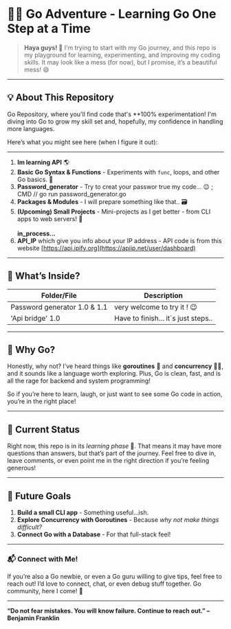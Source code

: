 # 🏄‍♂️ Go Adventure - Learning Go One Step at a Time

> **Haya guys! 👋** I'm trying to start with my Go journey, and this repo is my playground for learning, experimenting, and improving my coding skills. It may look like a mess (for now), but I promise, it’s a beautiful mess! 😄

---

## 💡 About This Repository

 Go Repository, where you'll find code that's **100% experimentation! I'm diving into Go to grow my skill set and, hopefully, my confidence in handling more languages. 

Here’s what you might see here (when I figure it out): 

---

1. **Im learning API** 🌎
2. **Basic Go Syntax & Functions** - Experiments with `func`, loops, and other Go basics. 🧪
3. **Password_generator** - Try to creat your passwor true my code... 😉 ; CMD // go run password_generator.go
4. **Packages & Modules** - I will prepare something like that.. 🗃️
5. **(Upcoming) Small Projects** - Mini-projects as I get better - from CLI apps to web servers! 🚀 <br><br>
**in_process...**
6. **API_IP** which give you info about your IP address - API code is from this website [https://api.ipify.org](https://apiip.net/user/dashboard)

---

## 📖 What’s Inside?

| Folder/File | Description |
|-------------|-------------|
| Password generator 1.0 & 1.1| very welcome to try it ! 😉 |
| 'Api bridge' 1.0 | Have to finish... it´s just steps.. |


---

## 🌟 Why Go?

Honestly, why not? I’ve heard things like **goroutines** 🐧 and **concurrency** 🤹‍♂️, and it sounds like a language worth exploring. Plus, Go is clean, fast, and is all the rage for backend and system programming!

So if you’re here to learn, laugh, or just want to see some Go code in action, you’re in the right place!

---

## 👀 Current Status

Right now, this repo is in its *learning phase* 🐣. That means it may have more questions than answers, but that’s part of the journey. Feel free to dive in, leave comments, or even point me in the right direction if you’re feeling generous!

---

## 🚀 Future Goals

1. **Build a small CLI app** - Something useful…ish.
2. **Explore Concurrency with Goroutines** - Because *why not make things difficult?*
3. **Connect Go with a Database** - For that full-stack feel!

---

### 📬 Connect with Me!

If you’re also a Go newbie, or even a Go guru willing to give tips, feel free to reach out! I’d love to connect, chat, or even debug stuff together. Go community, here I come! 🎉

---

**“Do not fear mistakes. You will know failure. Continue to reach out.” – Benjamin Franklin**
